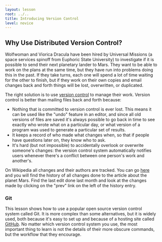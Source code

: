 ```yaml
---
layout: lesson
root: ../..
title: Introducing Version Control
level: novice
---
```


## Why Use Distributed Version Control?

Wolfwoman and Viorica Dracula have been hired by Universal Missions
(a space services spinoff from Euphoric State University)
to investigate if it is possible to send their next planetary lander to Mars.
They want to be able to work on the plans at the same time,
but they have run into problems doing this in the past.
If they take turns,
each one will spend a lot of time waiting for the other to finish,
but if they work on their own copies and email changes back and forth
things will be lost, overwritten, or duplicated.

The right solution is to use [version control](../../gloss.html#version-control)
to manage their work.
Version control is better than mailing files back and forth because:

*   Nothing that is committed to version control is ever lost.
    This means it can be used like the "undo" feature in an editor,
    and since all old versions of files are saved
    it's always possible to go back in time to see exactly who wrote what on a particular day,
    or what version of a program was used to generate a particular set of results.
*   It keeps a record of who made what changes when,
    so that if people have questions later on,
    they know who to ask.
*   It's hard (but not impossible) to accidentally overlook or overwrite someone's changes:
    the version control system automatically notifies users
    whenever there's a conflict between one person's work and another's.

On Wikipedia all changes and their authors are tracked. You can go
[here](https://en.wikipedia.org/w/index.php?title=Mars&action=history)
and you will find the history of all changes done to the article about the planet
Mars. Find the last edit done last month and look at the changes made by
clicking on the "prev" link on the left of the history entry.

### Git

This lesson shows how to use
a popular open source version control system called Git.
It is more complex than some alternatives,
but it is widely used,
both because it's easy to set up
and because of a hosting site called [GitHub](http://github.com).
No matter which version control system you use,
the most important thing to learn is not the details of their more obscure commands,
but the workflow that they encourage.
